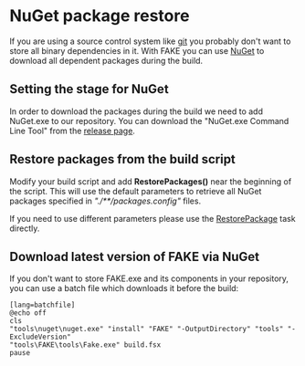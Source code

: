 # NuGet package restore

If you are using a source control system like [git](http://git-scm.com/) you probably don't want to store all binary dependencies in it. 
With FAKE you can use [NuGet](http://nuget.codeplex.com/) to download all dependent packages during the build.

## Setting the stage for NuGet

In order to download the packages during the build we need to add NuGet.exe to our repository. 
You can download the "NuGet.exe Command Line Tool" from the [release page](https://github.com/NuGet/Home/releases).

## Restore packages from the build script

Modify your build script and add **RestorePackages()** near the beginning of the script.
This will use the default parameters to retrieve all NuGet packages specified in *"./\*\*/packages.config"* files.

If you need to use different parameters please use the [RestorePackage](apidocs/fake-restorepackagehelper.html) task directly.

## Download latest version of FAKE via NuGet

If you don't want to store FAKE.exe and its components in your repository, you can use a batch file which downloads it before the build:

	[lang=batchfile]
	@echo off
	cls
	"tools\nuget\nuget.exe" "install" "FAKE" "-OutputDirectory" "tools" "-ExcludeVersion"
	"tools\FAKE\tools\Fake.exe" build.fsx
	pause
